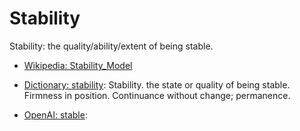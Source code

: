 # Stability

Stability: the quality/ability/extent of being stable.

<div data-chatgpt-prompt="explain stability (system quality attribute, non-functional requirement, cross-functional contraint)"></div>

* [Wikipedia: Stability_Model](https://wikipedia.org/wiki/Stability_Model)

* [Dictionary: stability](https://www.dictionary.com/browse/stability): Stability. the state or quality of being stable. Firmness in position. Continuance without change; permanence.

* [OpenAI: stable](https:://openai.com): <div data-chatgpt-prompt="define stable (computers and software)"></div>
